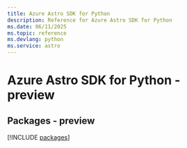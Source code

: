 ```yaml
---
title: Azure Astro SDK for Python
description: Reference for Azure Astro SDK for Python
ms.date: 06/11/2025
ms.topic: reference
ms.devlang: python
ms.service: astro
---
```

# Azure Astro SDK for Python - preview
## Packages - preview
[!INCLUDE [packages](astro-index.md)]